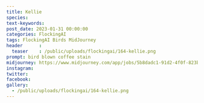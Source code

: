 ```yaml
---
title: Kellie
species: 
text-keywords: 
post_date: 2023-01-31 00:00:00
categories: FlockingAI
tags: FlockingAI Birds MidJourney 
header      :
  teaser    : /public/uploads/flockingai/164-kellie.png
prompt: bird blown coffee stain
midjourney: https://www.midjourney.com/app/jobs/5b8dadc1-91d2-4f0f-823b-c26a8496ef5c
instagram: 
twitter: 
facebook: 
gallery: 
  - /public/uploads/flockingai/164-kellie.png
---
```

